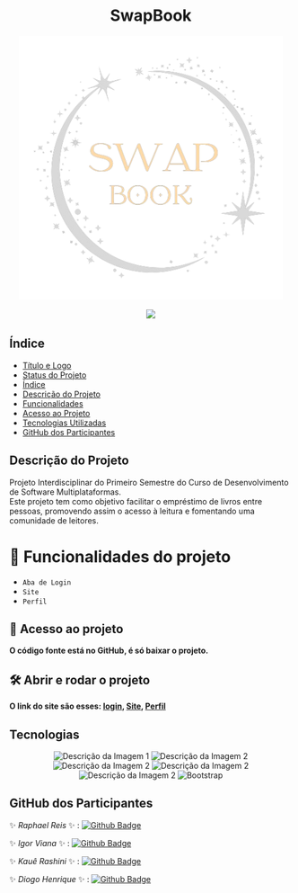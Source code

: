 <h1 align="center"> SwapBook </h1>

<p align="center">
  <img width="470" src="Website/SiteSwapBook/img-Site/logo/swap__1_-removebg-preview.png">
</p>

<p align="center">
  <img src="http://img.shields.io/static/v1?label=STATUS&message=EM%20DESENVOLVIMENTO&color=GREEN&style=for-the-badge"/>
</p>

## Índice
* [Título e Logo](#swapbook)
* [Status do Projeto](#status-do-projeto)
* [Índice](#índice)
* [Descrição do Projeto](#descrição-do-projeto)
* [Funcionalidades](#hammer-funcionalidades-do-projeto)
* [Acesso ao Projeto](#-acesso-ao-projeto)
* [Tecnologias Utilizadas](#tecnologias)
* [GitHub dos Participantes](#github-dos-participantes)

<h2>Descrição do Projeto</h2>
<p>
Projeto Interdisciplinar do Primeiro Semestre do Curso de Desenvolvimento de Software Multiplataformas. <br>
Este projeto tem como objetivo facilitar o empréstimo de livros entre pessoas, promovendo assim o acesso à leitura e fomentando uma comunidade de leitores.
</p>

# :hammer: Funcionalidades do projeto
- `Aba de Login`
- `Site`
- `Perfil`

## 📁 Acesso ao projeto
**O código fonte está no GitHub, é só baixar o projeto.**

## 🛠️ Abrir e rodar o projeto
**O link do site são esses: [login](https://loginswapbook.netlify.app/), [Site](https://swapbookie.netlify.app/), [Perfil](https://perfilswapbook.netlify.app/)**

## Tecnologias

<p align="center">
  <img src="https://user-images.githubusercontent.com/25181517/189715289-df3ee512-6eca-463f-a0f4-c10d94a06b2f.png" alt="Descrição da Imagem 1" width="100" />
  <img src="https://user-images.githubusercontent.com/25181517/183898674-75a4a1b1-f960-4ea9-abcb-637170a00a75.png" alt="Descrição da Imagem 2" width="100" />
  <img src="https://user-images.githubusercontent.com/25181517/192158954-f88b5814-d510-4564-b285-dff7d6400dad.png" alt="Descrição da Imagem 2" width="100" />
  <img src="https://user-images.githubusercontent.com/25181517/192108374-8da61ba1-99ec-41d7-80b8-fb2f7c0a4948.png" alt="Descrição da Imagem 2" width="100" />
  <img src="https://user-images.githubusercontent.com/25181517/192108372-f71d70ac-7ae6-4c0d-8395-51d8870c2ef0.png" alt="Descrição da Imagem 2" width="100" />
  <img src="https://cdn.jsdelivr.net/gh/devicons/devicon@latest/icons/bootstrap/bootstrap-original-wordmark.svg" alt="Bootstrap" width="100"/>
</p>

## GitHub dos Participantes

✨ _Raphael Reis_   ✨ :   [![Github Badge](https://img.shields.io/badge/-Github-000?style=flat-square&logo=Github&logoColor=white)](https://github.com/Raphael0305)

✨ _Igor Viana_     ✨ :   [![Github Badge](https://img.shields.io/badge/-Github-000?style=flat-square&logo=Github&logoColor=white)](https://github.com/ig0rviana)

✨ _Kauê Rashini_   ✨ :   [![Github Badge](https://img.shields.io/badge/-Github-000?style=flat-square&logo=Github&logoColor=white)](https://github.com/RashiniK)

✨ _Diogo Henrique_ ✨ :   [![Github Badge](https://img.shields.io/badge/-Github-000?style=flat-square&logo=Github&logoColor=white)](https://github.com/Dih22)

